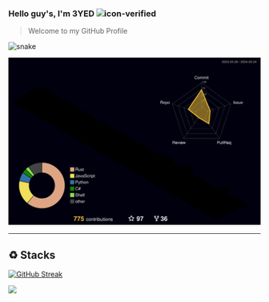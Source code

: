 ### Hello guy's, I'm 3YED ![icon-verified](https://img.icons8.com/color/20/verified-account--v1.png)
> Welcome to my GitHub Profile


![snake](https://github.com/3yed-61/3yed-61/assets/122279300/6e5a5f1d-5f10-43b5-9d46-4c88e51d7a3d)







![](./profile-3d-contrib/profile-night-rainbow.svg)


---------------------
## ♻ Stacks

[![GitHub Streak](https://streak-stats.demolab.com?user=3yed-61&theme=youtube-dark&border_radius=4.7)](https://git.io/streak-stats)


[![](https://visitcount.itsvg.in/api?id=3yed-61&label=Profile%20Views&pretty=false)](https://visitcount.itsvg.in)
